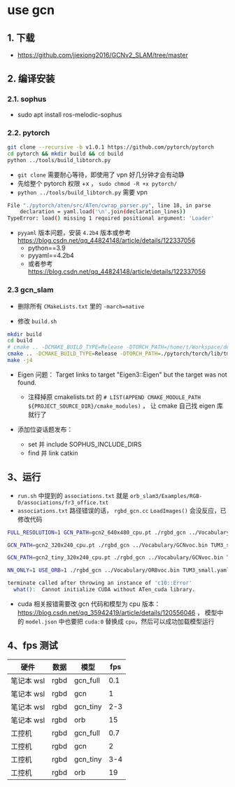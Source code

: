 
# use gcn

## 1. 下载

- <https://github.com/jiexiong2016/GCNv2_SLAM/tree/master>

## 2. 编译安装

### 2.1. sophus

- sudo apt install ros-melodic-sophus

### 2.2. pytorch

```bash
git clone --recursive -b v1.0.1 https://github.com/pytorch/pytorch
cd pytorch && mkdir build && cd build
python ../tools/build_libtorch.py
```

- `git clone` 需要耐心等待，即使用了 vpn 好几分钟才会有动静
- 先给整个 pytorch 权限 +x ， `sudo chmod -R +x pytorch/`
- `python ../tools/build_libtorch.py` 需要 vpn

```bash
File "./pytorch/aten/src/ATen/cwrap_parser.py", line 18, in parse
    declaration = yaml.load('\n'.join(declaration_lines))
TypeError: load() missing 1 required positional argument: 'Loader'
```

- `pyyaml` 版本问题，安装 `4.2b4` 版本或参考 <https://blog.csdn.net/qq_44824148/article/details/122337056>
  - python==3.9
  - pyyaml==4.2b4
  - 或者参考  <https://blog.csdn.net/qq_44824148/article/details/122337056>

### 2.3 gcn_slam

- 删除所有 `CMakeLists.txt` 里的 `-march=native`

- 修改 `build.sh`

```bash
mkdir build
cd build
# cmake .. -DCMAKE_BUILD_TYPE=Release -DTORCH_PATH=/home/t/Workspace/deps/pytorch/torch/share/cmake/Torch
cmake .. -DCMAKE_BUILD_TYPE=Release -DTORCH_PATH=./pytorch/torch/lib/tmp_install/share/cmake/Torch
make -j4
```

- Eigen 问题： Target links to target "Eigen3::Eigen" but the target was not found.
  - 注释掉原 cmakelists.txt 的 `# LIST(APPEND CMAKE_MODULE_PATH ${PROJECT_SOURCE_DIR}/cmake_modules)` ， 让 cmake 自己找 eigen 库就行了

- 添加位姿话题发布：
  - set 并 include SOPHUS_INCLUDE_DIRS
  - find 并 link catkin

## 3、运行

- `run.sh` 中提到的 `associations.txt` 就是 `orb_slam3/Examples/RGB-D/associations/fr3_office.txt`
- `associations.txt` 路径错误的话， `rgbd_gcn.cc` `LoadImages()` 会没反应，已修改代码

```bash
FULL_RESOLUTION=1 GCN_PATH=gcn2_640x480_cpu.pt ./rgbd_gcn ../Vocabulary/GCNvoc.bin TUM3.yaml ./data_slam/tum/freiburg3/rgbd_dataset_freiburg3_long_office_household ./data_slam/tum/freiburg3/rgbd_dataset_freiburg3_long_office_household/associations.txt

GCN_PATH=gcn2_320x240_cpu.pt ./rgbd_gcn ../Vocabulary/GCNvoc.bin TUM3_small.yaml ./data_slam/tum/freiburg3/rgbd_dataset_freiburg3_long_office_household ./data_slam/tum/freiburg3/rgbd_dataset_freiburg3_long_office_household/associations.txt

GCN_PATH=gcn2_tiny_320x240_cpu.pt ./rgbd_gcn ../Vocabulary/GCNvoc.bin TUM3_small.yaml ./data_slam/tum/freiburg3/rgbd_dataset_freiburg3_long_office_household ./data_slam/tum/freiburg3/rgbd_dataset_freiburg3_long_office_household/associations.txt

NN_ONLY=1 USE_ORB=1 ./rgbd_gcn ../Vocabulary/ORBvoc.bin TUM3_small.yaml ./data_slam/tum/freiburg3/rgbd_dataset_freiburg3_long_office_household ./data_slam/tum/freiburg3/rgbd_dataset_freiburg3_long_office_household/associations.txt
```

```bash
terminate called after throwing an instance of 'c10::Error'
  what():  Cannot initialize CUDA without ATen_cuda library.
```

- cuda 相关报错需要改 gcn 代码和模型为 cpu 版本： <https://blog.csdn.net/qq_35942419/article/details/120556046> ， 模型中的 `model.json` 中也要把 `cuda:0` 替换成 `cpu`，然后可以成功加载模型运行

## 4、fps 测试

| 硬件 | 数据 | 模型 | fps |
| - | - | - | - |
| 笔记本 wsl | rgbd | gcn_full | 0.1 |
| 笔记本 wsl | rgbd | gcn | 1 |
| 笔记本 wsl | rgbd | gcn_tiny | 2-3 |
| 笔记本 wsl | rgbd | orb | 15 |
| 工控机 | rgbd | gcn_full | 0.7 |
| 工控机 | rgbd | gcn | 2 |
| 工控机 | rgbd | gcn_tiny | 3-4 |
| 工控机 | rgbd | orb | 19 |
